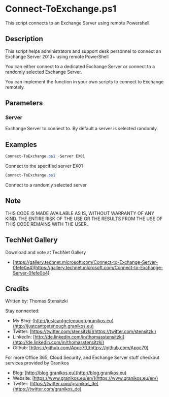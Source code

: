 # Connect-ToExchange.ps1

This script connects to an Exchange Server using remote Powershell.

## Description

This script helps administrators and support desk personnel to connect an Exchange Server 2013+ using remote PowerShell

You can either connect to a dedicated Exchange Server or connect to a randomly selected Exchange Server.

You can implement the function in your own scripts to connect to Exchange remotely.

## Parameters

### Server  

Exchange Server to connect to. By default a server is selected randomly.  

## Examples

``` PowerShell
Connect-ToExchange.ps1 -Server EX01
```

Connect to the specified server EX01

``` PowerShell
Connect-ToExchange.ps1
```

Connect to a randomly selected server

## Note

THIS CODE IS MADE AVAILABLE AS IS, WITHOUT WARRANTY OF ANY KIND. THE ENTIRE
RISK OF THE USE OR THE RESULTS FROM THE USE OF THIS CODE REMAINS WITH THE USER.

## TechNet Gallery

Download and vote at TechNet Gallery

* [https://gallery.technet.microsoft.com/Connect-to-Exchange-Server-0fefe0e4](https://gallery.technet.microsoft.com/Connect-to-Exchange-Server-0fefe0e4)

## Credits

Written by: Thomas Stensitzki

Stay connected:

* My Blog: [http://justcantgetenough.granikos.eu](http://justcantgetenough.granikos.eu)
* Twitter: [https://twitter.com/stensitzki](https://twitter.com/stensitzki)
* LinkedIn: [http://de.linkedin.com/in/thomasstensitzki](http://de.linkedin.com/in/thomasstensitzki)
* Github: [https://github.com/Apoc70](https://github.com/Apoc70)

For more Office 365, Cloud Security, and Exchange Server stuff checkout services provided by Granikos

* Blog: [http://blog.granikos.eu](http://blog.granikos.eu)
* Website: [https://www.granikos.eu/en/](https://www.granikos.eu/en/)
* Twitter: [https://twitter.com/granikos_de](https://twitter.com/granikos_de)